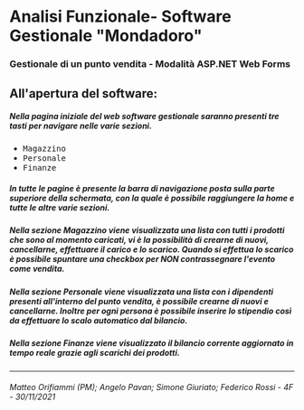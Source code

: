 # Analisi Funzionale- Software Gestionale "Mondadoro"
### Gestionale di un punto vendita - Modalità ASP.NET Web Forms

## All'apertura del software:
##### Nella pagina iniziale del web software gestionale saranno presenti tre tasti per navigare nelle varie sezioni.
- <kbd>Magazzino</kbd>
- <kbd>Personale</kbd>
- <kbd>Finanze</kbd>
##### In tutte le pagine è presente la barra di navigazione posta sulla parte superiore della schermata, con la quale è possibile raggiungere la home e tutte le altre varie sezioni.

##### Nella sezione Magazzino viene visualizzata una lista con tutti i prodotti che sono al momento caricati, vi è la possibilità di crearne di nuovi, cancellarne, effettuare il carico e lo scarico. Quando si effettua lo scarico è possibile spuntare una checkbox per NON contrassegnare l'evento come vendita.

##### Nella sezione Personale viene visualizzata una lista con i dipendenti presenti all'interno del punto vendita, è possibile crearne di nuovi e cancellarne. Inoltre per ogni persona è possibile inserire lo stipendio così da effettuare lo scalo automatico dal bilancio.

##### Nella sezione Finanze viene visualizzato il bilancio corrente aggiornato in tempo reale grazie agli scarichi dei prodotti.

---
###### Matteo Orifiammi (PM); Angelo Pavan; Simone Giuriato; Federico Rossi - 4F - 30/11/2021
